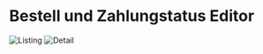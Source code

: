# Bestell und Zahlungstatus Editor


![Listing](http://i.imgur.com/YTc1Poq.png)
![Detail](http://i.imgur.com/S5SiisP.png)